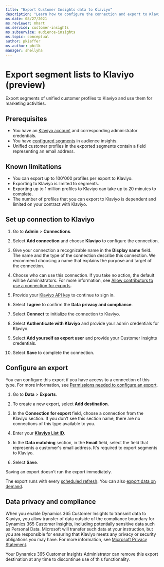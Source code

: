 ```yaml
---
title: "Export Customer Insights data to Klaviyo"
description: "Learn how to configure the connection and export to Klaviyo."
ms.date: 08/27/2021
ms.reviewer: mhart
ms.service: customer-insights
ms.subservice: audience-insights
ms.topic: conceptual
author: pkieffer
ms.author: philk
manager: shellyha
---
```


# Export segment lists to Klaviyo (preview)

Export segments of unified customer profiles to Klaviyo and use them for marketing activities.

## Prerequisites

-	You have an [Klaviyo account](https://www.klaviyo.com/) and corresponding administrator credentials.
-	You have [configured segments](segments.md) in audience insights.
-	Unified customer profiles in the exported segments contain a field representing an email address.

## Known limitations

- You can export up to 100'000 profiles per export to Klaviyo.
- Exporting to Klaviyo is limited to segments.
- Exporting up to 1 million profiles to Klaviyo can take up to 20 minutes to complete. 
- The number of profiles that you can export to Klaviyo is dependent and limited on your contract with Klaviyo.

## Set up connection to Klaviyo

1. Go to **Admin** > **Connections**.

1. Select **Add connection** and choose **Klaviyo** to configure the connection.

1. Give your connection a recognizable name in the **Display name** field. The name and the type of the connection describe this connection. We recommend choosing a name that explains the purpose and target of the connection.

1. Choose who can use this connection. If you take no action, the default will be Administrators. For more information, see [Allow contributors to use a connection for exports](connections.md#allow-contributors-to-use-a-connection-for-exports).

1. Provide your [Klaviyo API key](https://help.klaviyo.com/hc/articles/115005062267-How-to-Manage-Your-Account-s-API-Keys) to continue to sign in. 

1. Select **I agree** to confirm the **Data privacy and compliance**.

1. Select **Connect** to initialize the connection to Klaviyo.

1. Select **Authenticate with Klaviyo** and provide your admin credentials for Klaviyo.

1. Select **Add yourself as export user** and provide your Customer Insights credentials.

1. Select **Save** to complete the connection.

## Configure an export

You can configure this export if you have access to a connection of this type. For more information, see [Permissions needed to configure an export](export-destinations.md#set-up-a-new-export).

1. Go to **Data** > **Exports**.

1. To create a new export, select **Add destination**.

1. In the **Connection for export** field, choose a connection from the Klaviyo section. If you don't see this section name, there are no connections of this type available to you.

1. Enter your [**Klaviyo List ID**](https://help.klaviyo.com/hc/articles/115005078647-How-to-Find-a-List-ID).     

3. In the **Data matching** section, in the **Email** field, select the field that represents a customer's email address. It's required to export segments to Klaviyo.

1. Select **Save**.

Saving an export doesn't run the export immediately.

The export runs with every [scheduled refresh](system.md#schedule-tab). 
You can also [export data on demand](export-destinations.md#run-exports-on-demand). 


## Data privacy and compliance

When you enable Dynamics 365 Customer Insights to transmit data to Klaviyo, you allow transfer of data outside of the compliance boundary for Dynamics 365 Customer Insights, including potentially sensitive data such as Personal Data. Microsoft will transfer such data at your instruction, but you are responsible for ensuring that Klaviyo meets any privacy or security obligations you may have. For more information, see [Microsoft Privacy Statement](https://go.microsoft.com/fwlink/?linkid=396732).

Your Dynamics 365 Customer Insights Administrator can remove this export destination at any time to discontinue use of this functionality.
